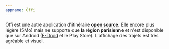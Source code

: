 ```yaml
---
appname: Öffi
---
```


Öffi est une autre application d'itinéraire [**open source**](https://gitlab.com/oeffi/oeffi). Elle encore plus légère (5Mo) mais ne supporte que **la région parisienne** et n'est disponible que sur Android ([F-Droid](https://f-droid.org/fr/packages/de.schildbach.oeffi/) et le Play Store). L'affichage des trajets est très agréable et visuel.
